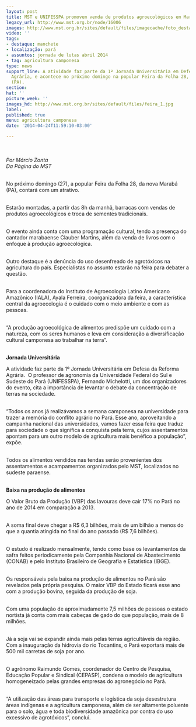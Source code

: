 ```yaml
---
layout: post
title: MST e UNIFESSPA promovem venda de produtos agroecológicos em Marabá
legacy_url: http://www.mst.org.br/node/16006
images: http://www.mst.org.br/sites/default/files/imagecache/foto_destaque/feira_1.jpg
video: ''
tags:
- destaque: manchete
- localização: pará
- assuntos: jornada de lutas abril 2014
- tag: agricultura camponesa
type: news
support_line: A atividade faz parte da 1º Jornada Universitária em Defesa da Reforma
  Agrária, e acontece no próximo domingo na popular Feira da Folha 28, da nova Marabá
  (PA).
section: 
hat: ''
picture_week: ''
images_hd: http://www.mst.org.br/sites/default/files/feira_1.jpg
label: 
published: true
menu: agricultura camponesa
date: '2014-04-24T11:59:10-03:00'

---
```

<p class="MsoNormal"><br><em><br>Por Márcio Zonta<br>Da Página do MST</em><br>&nbsp;</p><p class="MsoNormal">No próximo domingo (27), a popular Feira da Folha 28, da nova Marabá (PA), contará com um atrativo.</p><p class="MsoNormal"><br>Estarão montadas, a partir das 8h da manhã, barracas com vendas de produtos agroecológicos e troca de sementes tradicionais.</p><p class="MsoNormal"><br>O evento ainda conta com uma programação cultural, tendo a presença do cantador marabaense Clauber Martins, além da venda de livros com o enfoque à produção agroecológica.</p><p class="MsoNormal"><br>Outro destaque é a denúncia do uso desenfreado de agrotóxicos na agricultura do país. Especialistas no assunto estarão na feira para debater a questão.</p><p class="MsoNormal"><br>Para a coordenadora do Instituto de Agroecologia Latino Americano Amazônico (IALA), Ayala Ferreira, coorganizadora da feira, a característica central da agroecologia é o cuidado com o meio ambiente e com as pessoas.</p><p class="MsoNormal"><br>“A produção agroecológica de alimentos predispõe um cuidado com a natureza, com os seres humanos e leva em consideração a diversificação cultural camponesa ao trabalhar na terra”.</p><p class="MsoNormal"><br><strong>Jornada Universitária</strong></p><p class="MsoNormal">A atividade faz parte da 1º Jornada Universitária em Defesa da Reforma Agrária.&nbsp; O professor de agronomia da Universidade Federal do Sul e Sudeste do Pará (UNIFESSPA), Fernando Michelotti, um dos organizadores do evento, cita a importância de levantar o debate da concentração de terras na sociedade.</p><p class="MsoNormal"><br>“Todos os anos já realizávamos a semana camponesa na universidade para trazer a memória do conflito agrário no Pará. Esse ano, aproveitando a campanha nacional das universidades, vamos fazer essa feira que traduz para sociedade o que significa a conquista pela terra, cujos assentamentos apontam para um outro modelo de agricultura mais benéfico a população”, expõe.</p><p class="MsoNormal"><br>Todos os alimentos vendidos nas tendas serão provenientes dos assentamentos e acampamentos organizados pelo MST, localizados no sudeste paraense.</p><p class="MsoNormal"><br><strong>Baixa na produção de alimentos</strong></p><p class="MsoNormal">O Valor Bruto da Produção (VBP) das lavouras deve cair 17% no Pará no ano de 2014 em comparação a 2013.</p><p class="MsoNormal"><br>A soma final deve chegar a R$ 6,3 bilhões, mais de um bilhão a menos do que a quantia atingida no final do ano passado (R$ 7,6 bilhões).</p><p class="MsoNormal"><br>O estudo é realizado mensalmente, tendo como base os levantamentos da safra feitos periodicamente pela Companhia Nacional de Abastecimento (CONAB) e pelo Instituto Brasileiro de Geografia e Estatística (IBGE).</p><p class="MsoNormal"><br>Os responsáveis pela baixa na produção de alimentos no Pará são revelados pela própria pesquisa. O maior VBP do Estado ficará esse ano com a produção bovina, seguida da produção de soja.</p><p class="MsoNormal"><br>Com uma população de aproximadamente 7,5 milhões de pessoas o estado nortista já conta com mais cabeças de gado do que população, mais de 8 milhões.</p><p class="MsoNormal"><br>Já a soja vai se expandir ainda mais pelas terras agricultáveis da região. Com a inauguração da hidrovia do rio Tocantins, o Pará exportará mais de 500 mil carretas de soja por ano.</p><p class="MsoNormal"><br>O agrônomo Raimundo Gomes, coordenador do Centro de Pesquisa, Educação Popular e Sindical (CEPASP), condena o modelo de agricultura homogeneizado pelas grandes empresas do agronegócio no Pará.</p><p class="MsoNormal"><br>“A utilização das áreas para transporte e logística da soja desestrutura áreas indígenas e a agricultura camponesa, além de ser altamente poluente para o solo, água e toda biodiversidade amazônica por contra do uso excessivo de agrotóxicos”, conclui.</p><p class="MsoNormal">&nbsp;</p><p class="MsoNormal">&nbsp;</p>
